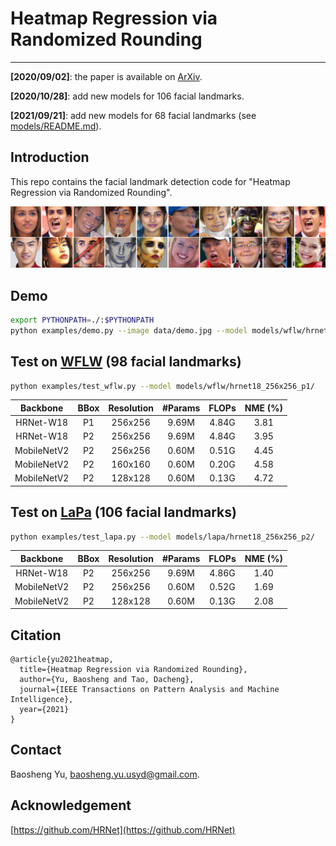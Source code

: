 # Heatmap Regression via Randomized Rounding
----

**[2020/09/02]**: the paper is available on [ArXiv](https://arxiv.org/abs/2009.00225v2).

**[2020/10/28]**: add new models for 106 facial landmarks.

**[2021/09/21]**: add new models for 68 facial landmarks (see [models/README.md](models/README.md)).


## Introduction

This repo contains the facial landmark detection code for "Heatmap Regression via Randomized Rounding".

![demo image](data/figure.png)


## Demo

````bash
export PYTHONPATH=./:$PYTHONPATH
python examples/demo.py --image data/demo.jpg --model models/wflw/hrnet18_256x256_p2/
````


## Test on [WFLW](https://wywu.github.io/projects/LAB/WFLW.html) (98 facial landmarks)

````bash
python examples/test_wflw.py --model models/wflw/hrnet18_256x256_p1/
````

| Backbone | BBox | Resolution | #Params | FLOPs | NME (%)| 
|:--:|:--:|:--:|:--:|:--:|:--:|
| HRNet-W18 | P1 | 256x256 | 9.69M | 4.84G | 3.81 |
| HRNet-W18 | P2 | 256x256 | 9.69M | 4.84G | 3.95 |
| MobileNetV2 | P2 | 256x256 | 0.60M | 0.51G | 4.45 |
| MobileNetV2 | P2 | 160x160 | 0.60M | 0.20G | 4.58 |
| MobileNetV2 | P2 | 128x128 | 0.60M | 0.13G | 4.72 |


## Test on [LaPa](https://github.com/JDAI-CV/lapa-dataset) (106 facial landmarks)

````bash
python examples/test_lapa.py --model models/lapa/hrnet18_256x256_p2/
````

| Backbone | BBox | Resolution | #Params | FLOPs | NME (%)|
|:--:|:--:|:--:|:--:|:--:|:--:|
| HRNet-W18 | P2 | 256x256 | 9.69M | 4.86G | 1.40 |
| MobileNetV2 | P2 | 256x256 | 0.60M | 0.52G | 1.69 |
| MobileNetV2 | P2 | 128x128 | 0.60M | 0.13G | 2.08 |


## Citation

```
@article{yu2021heatmap,
  title={Heatmap Regression via Randomized Rounding},
  author={Yu, Baosheng and Tao, Dacheng},
  journal={IEEE Transactions on Pattern Analysis and Machine Intelligence},
  year={2021}
}
```


## Contact

Baosheng Yu, baosheng.yu.usyd@gmail.com.


## Acknowledgement

[https://github.com/HRNet](https://github.com/HRNet)

